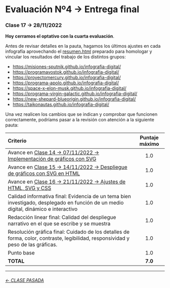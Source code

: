 # Evaluación Nº4 → Entrega final

###  Clase 17 → 28/11/2022

**Hoy cerramos el optativo con la cuarta evaluación**.

Antes de revisar detalles en la pauta, hagamos los últimos ajustes en cada infografía aprovechando el [resumen.html](https://profesorfaco.github.io/dno075-2022-2/clase-17/resumen.html) preparado para homologar y vincular los resultados del trabajo de los distintos grupos:

- https://misiones-sputnik.github.io/infografia-digital/
- https://programavostok.github.io/infografia-digital/
- https://proyectomercury.github.io/infografia-digital/
- https://programa-apolo.github.io/infografia-digital/
- https://space-x-elon-musk.github.io/infografia-digital/
- https://programa-virgin-galactic.github.io/infografia-digital/
- https://new-shepard-blueorigin.github.io/infografia-digital/
- https://taikonautas.github.io/infografia-digital/

Una vez realicen los cambios que se indican y comprobar que funcionen correctamente, podríams pasar a la revisión con atención a la siguiente pauta:

| Criterio | Puntaje máximo |
|:---------|:---------------:|
| Avance en [Clase 14 → 07/11/2022 → Implementación de gráficos con SVG](https://github.com/profesorfaco/dno075-2022-2/tree/main/clase-14) | 1.0 |
| Avance en [Clase 15 → 14/11/2022 → Despliegue de gráficos con SVG en HTML](https://github.com/profesorfaco/dno075-2022-2/tree/main/clase-15) | 1.0 |
| Avance en [Clase 16 → 21/11/2022 → Ajustes de HTML, SVG y CSS](https://github.com/profesorfaco/dno075-2022-2/tree/main/clase-16) | 1.0 |
| Calidad informativa final: Evidencia de un tema bien investigado, desplegado en función de un medio digital, dinámico e interactivo | 1.0 |
| Redacción linear final: Calidad del despliegue narrativo en el que se escribe y se muestra | 1.0 |
| Resolución gráfica final: Cuidado de los detalles de forma, color, contraste, legibilidad, responsividad y peso de las gráficas. | 1.0 |
| Punto base | 1.0 |
| **TOTAL** | **7.0** |

- - - - - - - - - - -

###### [← CLASE PASADA](https://github.com/profesorfaco/dno075-2022-2/tree/main/clase-16)

